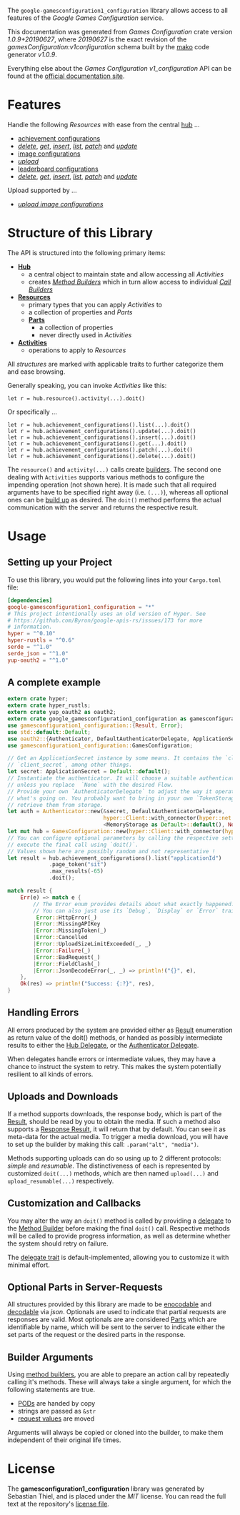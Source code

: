<!---
DO NOT EDIT !
This file was generated automatically from 'src/mako/api/README.md.mako'
DO NOT EDIT !
-->
The `google-gamesconfiguration1_configuration` library allows access to all features of the *Google Games Configuration* service.

This documentation was generated from *Games Configuration* crate version *1.0.9+20190627*, where *20190627* is the exact revision of the *gamesConfiguration:v1configuration* schema built by the [mako](http://www.makotemplates.org/) code generator *v1.0.9*.

Everything else about the *Games Configuration* *v1_configuration* API can be found at the
[official documentation site](https://developers.google.com/games/services).
# Features

Handle the following *Resources* with ease from the central [hub](https://docs.rs/google-gamesconfiguration1_configuration/1.0.9+20190627/google_gamesconfiguration1_configuration/struct.GamesConfiguration.html) ... 

* [achievement configurations](https://docs.rs/google-gamesconfiguration1_configuration/1.0.9+20190627/google_gamesconfiguration1_configuration/struct.AchievementConfiguration.html)
 * [*delete*](https://docs.rs/google-gamesconfiguration1_configuration/1.0.9+20190627/google_gamesconfiguration1_configuration/struct.AchievementConfigurationDeleteCall.html), [*get*](https://docs.rs/google-gamesconfiguration1_configuration/1.0.9+20190627/google_gamesconfiguration1_configuration/struct.AchievementConfigurationGetCall.html), [*insert*](https://docs.rs/google-gamesconfiguration1_configuration/1.0.9+20190627/google_gamesconfiguration1_configuration/struct.AchievementConfigurationInsertCall.html), [*list*](https://docs.rs/google-gamesconfiguration1_configuration/1.0.9+20190627/google_gamesconfiguration1_configuration/struct.AchievementConfigurationListCall.html), [*patch*](https://docs.rs/google-gamesconfiguration1_configuration/1.0.9+20190627/google_gamesconfiguration1_configuration/struct.AchievementConfigurationPatchCall.html) and [*update*](https://docs.rs/google-gamesconfiguration1_configuration/1.0.9+20190627/google_gamesconfiguration1_configuration/struct.AchievementConfigurationUpdateCall.html)
* [image configurations](https://docs.rs/google-gamesconfiguration1_configuration/1.0.9+20190627/google_gamesconfiguration1_configuration/struct.ImageConfiguration.html)
 * [*upload*](https://docs.rs/google-gamesconfiguration1_configuration/1.0.9+20190627/google_gamesconfiguration1_configuration/struct.ImageConfigurationUploadCall.html)
* [leaderboard configurations](https://docs.rs/google-gamesconfiguration1_configuration/1.0.9+20190627/google_gamesconfiguration1_configuration/struct.LeaderboardConfiguration.html)
 * [*delete*](https://docs.rs/google-gamesconfiguration1_configuration/1.0.9+20190627/google_gamesconfiguration1_configuration/struct.LeaderboardConfigurationDeleteCall.html), [*get*](https://docs.rs/google-gamesconfiguration1_configuration/1.0.9+20190627/google_gamesconfiguration1_configuration/struct.LeaderboardConfigurationGetCall.html), [*insert*](https://docs.rs/google-gamesconfiguration1_configuration/1.0.9+20190627/google_gamesconfiguration1_configuration/struct.LeaderboardConfigurationInsertCall.html), [*list*](https://docs.rs/google-gamesconfiguration1_configuration/1.0.9+20190627/google_gamesconfiguration1_configuration/struct.LeaderboardConfigurationListCall.html), [*patch*](https://docs.rs/google-gamesconfiguration1_configuration/1.0.9+20190627/google_gamesconfiguration1_configuration/struct.LeaderboardConfigurationPatchCall.html) and [*update*](https://docs.rs/google-gamesconfiguration1_configuration/1.0.9+20190627/google_gamesconfiguration1_configuration/struct.LeaderboardConfigurationUpdateCall.html)


Upload supported by ...

* [*upload image configurations*](https://docs.rs/google-gamesconfiguration1_configuration/1.0.9+20190627/google_gamesconfiguration1_configuration/struct.ImageConfigurationUploadCall.html)



# Structure of this Library

The API is structured into the following primary items:

* **[Hub](https://docs.rs/google-gamesconfiguration1_configuration/1.0.9+20190627/google_gamesconfiguration1_configuration/struct.GamesConfiguration.html)**
    * a central object to maintain state and allow accessing all *Activities*
    * creates [*Method Builders*](https://docs.rs/google-gamesconfiguration1_configuration/1.0.9+20190627/google_gamesconfiguration1_configuration/trait.MethodsBuilder.html) which in turn
      allow access to individual [*Call Builders*](https://docs.rs/google-gamesconfiguration1_configuration/1.0.9+20190627/google_gamesconfiguration1_configuration/trait.CallBuilder.html)
* **[Resources](https://docs.rs/google-gamesconfiguration1_configuration/1.0.9+20190627/google_gamesconfiguration1_configuration/trait.Resource.html)**
    * primary types that you can apply *Activities* to
    * a collection of properties and *Parts*
    * **[Parts](https://docs.rs/google-gamesconfiguration1_configuration/1.0.9+20190627/google_gamesconfiguration1_configuration/trait.Part.html)**
        * a collection of properties
        * never directly used in *Activities*
* **[Activities](https://docs.rs/google-gamesconfiguration1_configuration/1.0.9+20190627/google_gamesconfiguration1_configuration/trait.CallBuilder.html)**
    * operations to apply to *Resources*

All *structures* are marked with applicable traits to further categorize them and ease browsing.

Generally speaking, you can invoke *Activities* like this:

```Rust,ignore
let r = hub.resource().activity(...).doit()
```

Or specifically ...

```ignore
let r = hub.achievement_configurations().list(...).doit()
let r = hub.achievement_configurations().update(...).doit()
let r = hub.achievement_configurations().insert(...).doit()
let r = hub.achievement_configurations().get(...).doit()
let r = hub.achievement_configurations().patch(...).doit()
let r = hub.achievement_configurations().delete(...).doit()
```

The `resource()` and `activity(...)` calls create [builders][builder-pattern]. The second one dealing with `Activities` 
supports various methods to configure the impending operation (not shown here). It is made such that all required arguments have to be 
specified right away (i.e. `(...)`), whereas all optional ones can be [build up][builder-pattern] as desired.
The `doit()` method performs the actual communication with the server and returns the respective result.

# Usage

## Setting up your Project

To use this library, you would put the following lines into your `Cargo.toml` file:

```toml
[dependencies]
google-gamesconfiguration1_configuration = "*"
# This project intentionally uses an old version of Hyper. See
# https://github.com/Byron/google-apis-rs/issues/173 for more
# information.
hyper = "^0.10"
hyper-rustls = "^0.6"
serde = "^1.0"
serde_json = "^1.0"
yup-oauth2 = "^1.0"
```

## A complete example

```Rust
extern crate hyper;
extern crate hyper_rustls;
extern crate yup_oauth2 as oauth2;
extern crate google_gamesconfiguration1_configuration as gamesconfiguration1_configuration;
use gamesconfiguration1_configuration::{Result, Error};
use std::default::Default;
use oauth2::{Authenticator, DefaultAuthenticatorDelegate, ApplicationSecret, MemoryStorage};
use gamesconfiguration1_configuration::GamesConfiguration;

// Get an ApplicationSecret instance by some means. It contains the `client_id` and 
// `client_secret`, among other things.
let secret: ApplicationSecret = Default::default();
// Instantiate the authenticator. It will choose a suitable authentication flow for you, 
// unless you replace  `None` with the desired Flow.
// Provide your own `AuthenticatorDelegate` to adjust the way it operates and get feedback about 
// what's going on. You probably want to bring in your own `TokenStorage` to persist tokens and
// retrieve them from storage.
let auth = Authenticator::new(&secret, DefaultAuthenticatorDelegate,
                              hyper::Client::with_connector(hyper::net::HttpsConnector::new(hyper_rustls::TlsClient::new())),
                              <MemoryStorage as Default>::default(), None);
let mut hub = GamesConfiguration::new(hyper::Client::with_connector(hyper::net::HttpsConnector::new(hyper_rustls::TlsClient::new())), auth);
// You can configure optional parameters by calling the respective setters at will, and
// execute the final call using `doit()`.
// Values shown here are possibly random and not representative !
let result = hub.achievement_configurations().list("applicationId")
             .page_token("sit")
             .max_results(-65)
             .doit();

match result {
    Err(e) => match e {
        // The Error enum provides details about what exactly happened.
        // You can also just use its `Debug`, `Display` or `Error` traits
         Error::HttpError(_)
        |Error::MissingAPIKey
        |Error::MissingToken(_)
        |Error::Cancelled
        |Error::UploadSizeLimitExceeded(_, _)
        |Error::Failure(_)
        |Error::BadRequest(_)
        |Error::FieldClash(_)
        |Error::JsonDecodeError(_, _) => println!("{}", e),
    },
    Ok(res) => println!("Success: {:?}", res),
}

```
## Handling Errors

All errors produced by the system are provided either as [Result](https://docs.rs/google-gamesconfiguration1_configuration/1.0.9+20190627/google_gamesconfiguration1_configuration/enum.Result.html) enumeration as return value of 
the doit() methods, or handed as possibly intermediate results to either the 
[Hub Delegate](https://docs.rs/google-gamesconfiguration1_configuration/1.0.9+20190627/google_gamesconfiguration1_configuration/trait.Delegate.html), or the [Authenticator Delegate](https://docs.rs/yup-oauth2/*/yup_oauth2/trait.AuthenticatorDelegate.html).

When delegates handle errors or intermediate values, they may have a chance to instruct the system to retry. This 
makes the system potentially resilient to all kinds of errors.

## Uploads and Downloads
If a method supports downloads, the response body, which is part of the [Result](https://docs.rs/google-gamesconfiguration1_configuration/1.0.9+20190627/google_gamesconfiguration1_configuration/enum.Result.html), should be
read by you to obtain the media.
If such a method also supports a [Response Result](https://docs.rs/google-gamesconfiguration1_configuration/1.0.9+20190627/google_gamesconfiguration1_configuration/trait.ResponseResult.html), it will return that by default.
You can see it as meta-data for the actual media. To trigger a media download, you will have to set up the builder by making
this call: `.param("alt", "media")`.

Methods supporting uploads can do so using up to 2 different protocols: 
*simple* and *resumable*. The distinctiveness of each is represented by customized 
`doit(...)` methods, which are then named `upload(...)` and `upload_resumable(...)` respectively.

## Customization and Callbacks

You may alter the way an `doit()` method is called by providing a [delegate](https://docs.rs/google-gamesconfiguration1_configuration/1.0.9+20190627/google_gamesconfiguration1_configuration/trait.Delegate.html) to the 
[Method Builder](https://docs.rs/google-gamesconfiguration1_configuration/1.0.9+20190627/google_gamesconfiguration1_configuration/trait.CallBuilder.html) before making the final `doit()` call. 
Respective methods will be called to provide progress information, as well as determine whether the system should 
retry on failure.

The [delegate trait](https://docs.rs/google-gamesconfiguration1_configuration/1.0.9+20190627/google_gamesconfiguration1_configuration/trait.Delegate.html) is default-implemented, allowing you to customize it with minimal effort.

## Optional Parts in Server-Requests

All structures provided by this library are made to be [enocodable](https://docs.rs/google-gamesconfiguration1_configuration/1.0.9+20190627/google_gamesconfiguration1_configuration/trait.RequestValue.html) and 
[decodable](https://docs.rs/google-gamesconfiguration1_configuration/1.0.9+20190627/google_gamesconfiguration1_configuration/trait.ResponseResult.html) via *json*. Optionals are used to indicate that partial requests are responses 
are valid.
Most optionals are are considered [Parts](https://docs.rs/google-gamesconfiguration1_configuration/1.0.9+20190627/google_gamesconfiguration1_configuration/trait.Part.html) which are identifiable by name, which will be sent to 
the server to indicate either the set parts of the request or the desired parts in the response.

## Builder Arguments

Using [method builders](https://docs.rs/google-gamesconfiguration1_configuration/1.0.9+20190627/google_gamesconfiguration1_configuration/trait.CallBuilder.html), you are able to prepare an action call by repeatedly calling it's methods.
These will always take a single argument, for which the following statements are true.

* [PODs][wiki-pod] are handed by copy
* strings are passed as `&str`
* [request values](https://docs.rs/google-gamesconfiguration1_configuration/1.0.9+20190627/google_gamesconfiguration1_configuration/trait.RequestValue.html) are moved

Arguments will always be copied or cloned into the builder, to make them independent of their original life times.

[wiki-pod]: http://en.wikipedia.org/wiki/Plain_old_data_structure
[builder-pattern]: http://en.wikipedia.org/wiki/Builder_pattern
[google-go-api]: https://github.com/google/google-api-go-client

# License
The **gamesconfiguration1_configuration** library was generated by Sebastian Thiel, and is placed 
under the *MIT* license.
You can read the full text at the repository's [license file][repo-license].

[repo-license]: https://github.com/Byron/google-apis-rsblob/master/LICENSE.md
